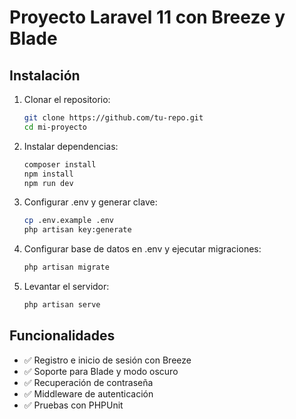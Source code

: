 # Proyecto Laravel 11 con Breeze y Blade

## Instalación

1. Clonar el repositorio:
   ```sh
   git clone https://github.com/tu-repo.git
   cd mi-proyecto
   ```
2. Instalar dependencias:
    ```sh
    composer install
    npm install
    npm run dev
    ```
3. Configurar .env y generar clave:
    ```sh
    cp .env.example .env
    php artisan key:generate
    ```
4. Configurar base de datos en .env y ejecutar migraciones:
    ```sh
    php artisan migrate
    ```
5. Levantar el servidor:
    ```sh
    php artisan serve
    ```

## Funcionalidades
- ✅ Registro e inicio de sesión con Breeze
- ✅ Soporte para Blade y modo oscuro
- ✅ Recuperación de contraseña
- ✅ Middleware de autenticación
- ✅ Pruebas con PHPUnit